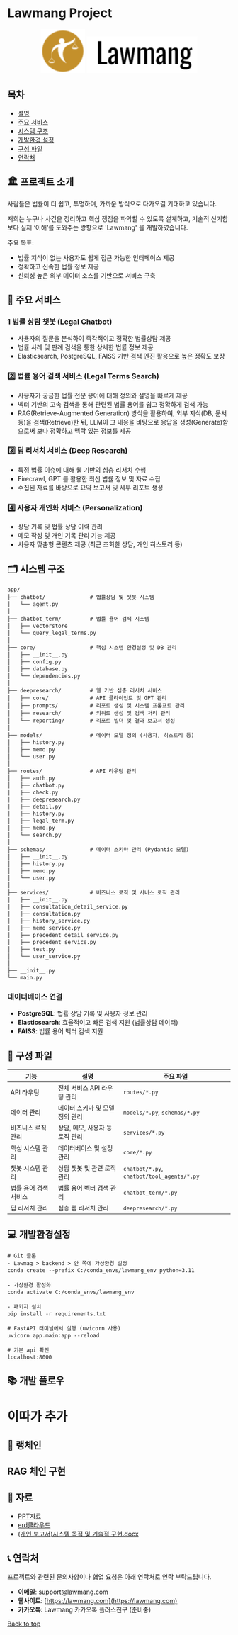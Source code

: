 # Lawmang Project

<p align="center">
  <img src="https://raw.githubusercontent.com/Seoyoung-Cheon/Lawmang/refs/heads/main/frontend/src/assets/favicon.ico" alt="Lawmang Logo1" width="100" height="100" />
  <img src="https://raw.githubusercontent.com/ChloeLee01/lawmang_front/main/src/assets/Logo1.PNG" alt="로고" width="250" />
</p>

## 목차

- [설명](#-설명)
- [주요 서비스](#-주요-서비스)
- [시스템 구조](#-시스템-구조)
- [개발환경 설정](#-개발환경-설정)
- [구성 파일](#-구성-파일)
- [연락처](#-연락처)

## 🏛️ 프로젝트 소개

사람들은 법률이 더 쉽고, 투명하며, 가까운 방식으로 다가오길 기대하고 있습니다.

저희는 누구나 사건을 정리하고 핵심 쟁점을 파악할 수 있도록 설계하고, 기술적 신기함보다 실제 ‘이해’를 도와주는 방향으로 'Lawmang' 을 개발하였습니다.



주요 목표:

- 법률 지식이 없는 사용자도 쉽게 접근 가능한 인터페이스 제공
- 정확하고 신속한 법률 정보 제공
- 신뢰성 높은 외부 데이터 소스를 기반으로 서비스 구축

## 📄 주요 서비스

### 1️ 법률 상담 챗봇 (Legal Chatbot)
- 사용자의 질문을 분석하여 즉각적이고 정확한 법률상담 제공
- 법률 사례 및 판례 검색을 통한 상세한 법률 정보 제공
- Elasticsearch, PostgreSQL, FAISS 기반 검색 엔진 활용으로 높은 정확도 보장

### 2️⃣ 법률 용어 검색 서비스 (Legal Terms Search)
- 사용자가 궁금한 법률 전문 용어에 대해 정의와 설명을 빠르게 제공
- 벡터 기반의 고속 검색을 통해 관련된 법률 용어를 쉽고 정확하게 검색 가능
- RAG(Retrieve-Augmented Generation) 방식을 활용하여, 외부 지식(DB, 문서 등)을 검색(Retrieve)한 뒤, LLM이 그 내용을 바탕으로 응답을 생성(Generate)함으로써
보다 정확하고 맥락 있는 정보를 제공

### 3️⃣ 딥 리서치 서비스 (Deep Research)
- 특정 법률 이슈에 대해 웹 기반의 심층 리서치 수행
- Firecrawl, GPT 를 활용한 최신 법률 정보 및 자료 수집
- 수집된 자료를 바탕으로 요약 보고서 및 세부 리포트 생성

### 4️⃣ 사용자 개인화 서비스 (Personalization)
- 상담 기록 및 법률 상담 이력 관리
- 메모 작성 및 개인 기록 관리 기능 제공
- 사용자 맞춤형 콘텐츠 제공 (최근 조회한 상담, 개인 히스토리 등)

## 🗂️ 시스템 구조

```
app/
├── chatbot/              # 법률상담 및 챗봇 시스템
│   └── agent.py
│
├── chatbot_term/         # 법률 용어 검색 시스템
│   ├── vectorstore
│   └── query_legal_terms.py
│
├── core/                 # 핵심 시스템 환경설정 및 DB 관리
│   ├── __init__.py
│   ├── config.py
│   ├── database.py
│   └── dependencies.py
│
├── deepresearch/         # 웹 기반 심층 리서치 서비스
│   ├── core/             # API 클라이언트 및 GPT 관리
│   ├── prompts/          # 리포트 생성 및 시스템 프롬프트 관리
│   ├── research/         # 키워드 생성 및 검색 처리 관리
│   └── reporting/        # 리포트 빌더 및 결과 보고서 생성
│
├── models/               # 데이터 모델 정의 (사용자, 히스토리 등)
│   ├── history.py
│   ├── memo.py
│   └── user.py
│
├── routes/               # API 라우팅 관리
│   ├── auth.py
│   ├── chatbot.py
│   ├── check.py
│   ├── deepresearch.py
│   ├── detail.py
│   ├── history.py
│   ├── legal_term.py
│   ├── memo.py
│   └── search.py
│
├── schemas/              # 데이터 스키마 관리 (Pydantic 모델)
│   ├── __init__.py
│   ├── history.py
│   ├── memo.py
│   └── user.py
│
├── services/             # 비즈니스 로직 및 서비스 로직 관리
│   ├── __init__.py
│   ├── consultation_detail_service.py
│   ├── consultation.py
│   ├── history_service.py
│   ├── memo_service.py
│   ├── precedent_detail_service.py
│   ├── precedent_service.py
│   ├── test.py
│   └── user_service.py
│
├── __init__.py
└── main.py
```

### 데이터베이스 연결

- **PostgreSQL**: 법률 상담 기록 및 사용자 정보 관리  
- **Elasticsearch**: 효율적이고 빠른 검색 지원 (법률상담 데이터)  
- **FAISS**: 법률 용어 벡터 검색 지원  

## 📄 구성 파일

| 기능                 | 설명                           | 주요 파일 |
|----------------------|--------------------------------|-----------|
| API 라우팅            | 전체 서비스 API 라우팅 관리    | `routes/*.py` |
| 데이터 관리           | 데이터 스키마 및 모델 정의 관리 | `models/*.py`, `schemas/*.py` |
| 비즈니스 로직 관리     | 상담, 메모, 사용자 등 로직 관리 | `services/*.py` |
| 핵심 시스템 관리       | 데이터베이스 및 설정 관리      | `core/*.py` |
| 챗봇 시스템 관리       | 상담 챗봇 및 관련 로직 관리    | `chatbot/*.py`, `chatbot/tool_agents/*.py` |
| 법률 용어 검색 서비스  | 법률 용어 벡터 검색 관리       | `chatbot_term/*.py` |
| 딥 리서치 관리         | 심층 웹 리서치 관리            | `deepresearch/*.py` |

## 💻 개발환경설정

```shell
# Git 클론
- Lawmag > backend > 안 쪽에 가상환경 설정
conda create --prefix C:/conda_envs/lawmang_env python=3.11

- 가상환경 활성화
conda activate C:/conda_envs/lawmang_env

- 패키지 설치
pip install -r requirements.txt

# FastAPI 터미널에서 실행 (uvicorn 사용)
uvicorn app.main:app --reload

# 기본 api 확인
localhost:8000
```

## 📚 개발 플로우 

# 이따가 추가 


## 🦜 랭체인

## RAG 체인 구현

## 📃 자료

- [PPT자료]()
- [erd클라우드]()
- [(개인 보고서)시스템 목적 및 기술적 구현.docx]()


## 📞 연락처

프로젝트와 관련된 문의사항이나 협업 요청은 아래 연락처로 연락 부탁드립니다.

- **이메일**: [support@lawmang.com](mailto:support@lawmang.com)
- **웹사이트**: [https://lawmang.com](https://lawmang.com)
- **카카오톡**: Lawmang 카카오톡 플러스친구 (준비중)


[Back to top](#top)
